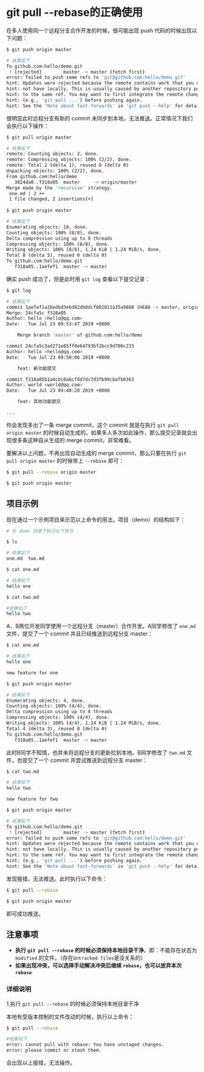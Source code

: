 # git pull --rebase的正确使用

在多人使用同一个远程分支合作开发的时候，很可能出现 push 代码的时候出现以下问题：

```sh
$ git push origin master

# 结果如下
To github.com:hello/demo.git
 ! [rejected]        master -> master (fetch first)
error: failed to push some refs to 'git@github.com:hello/demo.git'
hint: Updates were rejected because the remote contains work that you do
hint: not have locally. This is usually caused by another repository pushing
hint: to the same ref. You may want to first integrate the remote changes
hint: (e.g., 'git pull ...') before pushing again.
hint: See the 'Note about fast-forwards' in 'git push --help' for details.
```

很明显此时远程分支有新的 commit 未同步到本地，无法推送。正常情况下我们会执行以下操作：

```sh
$ git pull origin master

# 结果如下
remote: Counting objects: 2, done.
remote: Compressing objects: 100% (2/2), done.
remote: Total 2 (delta 1), reused 0 (delta 0)
Unpacking objects: 100% (2/2), done.
From github.com:hello/demo
   3824da0..f318a05  master     -> origin/master
Merge made by the 'recursive' strategy.
 one.md | 2 ++
 1 file changed, 2 insertions(+)
 
$ git push origin master

# 结果如下
Enumerating objects: 10, done.
Counting objects: 100% (8/8), done.
Delta compression using up to 8 threads
Compressing objects: 100% (8/8), done.
Writing objects: 100% (8/8), 1.24 KiB | 1.24 MiB/s, done.
Total 8 (delta 5), reused 0 (delta 0)
To github.com:hello/demo.git
   f318a05..1aefef1  master -> master
```

确实 push 成功了，但是此时用 `git log` 查看以下提交记录：

```sh
$ git log

# 结果如下
commit 1aefef1a2bedbd3ebd82db8dcf802011a35a9888 (HEAD -> master, origin/master, origin/HEAD)
Merge: 24cfa5c f318a05
Author: hello <hello@qq.com>
Date:   Tue Jul 23 09:53:47 2019 +0800

    Merge branch 'master' of github.com:hello/demo

commit 24cfa5c3ad271e85ff0e64793bf2bcc9d700c233
Author: hello <hello@qq.com>
Date:   Tue Jul 23 09:50:06 2019 +0800

    feat: 新功能提交

commit f318a05b1a4cbc0a6cf8d7dc7d3fb99cbafb0363
Author: world <world@qq.com>
Date:   Tue Jul 23 09:48:20 2019 +0800

    feat: 其他功能提交

...
```

你会发现多出了一条 merge commit，这个 commit 就是在执行 `git pull origin master` 的时候自动生成的。如果多人多次如此操作，那么提交记录就会出现很多条这种自从生成的 merge commit，非常难看。

要解决以上问题，不再出现自动生成的 merge commit，那么只要在执行 `git pull origin master` 的时候带上 `--rebase` 即可：

```sh
$ git pull --rebase origin master

$ git push origin master
```

## 项目示例

现在通过一个示例项目来示范以上命令的用法。项目（demo）的结构如下：

```sh
# 在 demo 目录下执行以下命令

$ ls

# 结果如下
one.md  two.md

$ cat one.md

# 结果如下
hello one

$ cat two.md

#结果如下
hello two
```

A、B两位开发同学使用一个远程分支（master）合作开发。A同学修改了 `one.md` 文件，提交了一个 commit 并且已经推送到远程分支 master：

```sh
$ cat one.md

# 结果如下
hello one

new feature for one

$ git push origin master

# 结果如下
Enumerating objects: 4, done.
Counting objects: 100% (4/4), done.
Delta compression using up to 8 threads
Compressing objects: 100% (4/4), done.
Writing objects: 100% (4/4), 1.24 KiB | 1.24 MiB/s, done.
Total 4 (delta 3), reused 0 (delta 0)
To github.com:hello/demo.git
   f318a05..1aefef1  master -> master
```

此时B同学不知情，也并未将远程分支的更新拉到本地。B同学修改了 `two.md` 文件，也提交了一个 commit 并尝试推送到远程分支 master：

```sh
$ cat two.md

# 结果如下
hello two

new feature for two

$ git push origin master

# 结果如下
To github.com:hello/demo.git
 ! [rejected]        master -> master (fetch first)
error: failed to push some refs to 'git@github.com:hello/demo.git'
hint: Updates were rejected because the remote contains work that you do
hint: not have locally. This is usually caused by another repository pushing
hint: to the same ref. You may want to first integrate the remote changes
hint: (e.g., 'git pull ...') before pushing again.
hint: See the 'Note about fast-forwards' in 'git push --help' for details.
```

发现报错，无法推送。此时执行以下命令：

```sh
$ git pull --rebase

$ git push origin master
```

即可成功推送。

## 注意事项

- **执行 `git pull --rebase` 的时候必须保持本地目录干净**。即：不能存在状态为 `modified` 的文件。（存在`Untracked files`是没关系的）
- **如果出现冲突，可以选择手动解决冲突后继续 `rebase`，也可以放弃本次 `rebase`**

### 详细说明

1.执行 `git pull --rebase` 的时候必须保持本地目录干净

本地有受版本控制的文件改动的时候，执行以上命令：

```sh
$ git pull --rebase

#结果如下
error: cannot pull with rebase: You have unstaged changes.
error: please commit or stash them.
```

会出现以上报错，无法操作。
